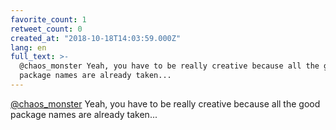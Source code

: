 ```yaml
---
favorite_count: 1
retweet_count: 0
created_at: "2018-10-18T14:03:59.000Z"
lang: en
full_text: >-
  @chaos_monster Yeah, you have to be really creative because all the good
  package names are already taken...
---
```


[@chaos_monster](https://twitter.com/chaos_monster) Yeah, you have to be really
creative because all the good package names are already taken...
